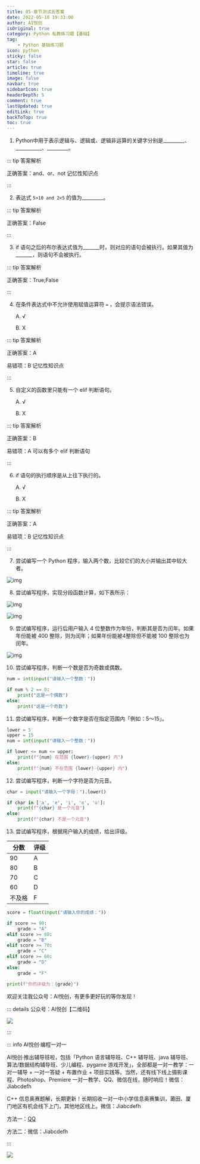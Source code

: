```yaml
---
title: 05-章节测试五答案
date: 2022-05-18 19:33:00
author: AI悦创
isOriginal: true
category: Python 私教练习题【基础】
tag:
    - Python 基础练习题
icon: python
sticky: false
star: false
article: true
timeline: true
image: false
navbar: true
sidebarIcon: true
headerDepth: 5
comment: true
lastUpdated: true
editLink: true
backToTop: true
toc: true
---
```


1.  Python中用于表示逻辑与、逻辑或、逻辑非运算的关键字分别是\_\_\_\_\_\_\_\_\_、\_\_\_\_\_\_\_\_\_\_\_、\_\_\_\_\_\_\_\_\_。
    

::: tip 答案解析

正确答案：and、or、not 记忆性知识点

:::    

2.  表达式 `5>10 and 2<5`  的值为\_\_\_\_\_\_\_\_\_。
    

::: tip 答案解析

正确答案：False

:::    

3.  if 语句之后的布尔表达式值为\_\_\_\_\_\_\_时，则对应的语句会被执行。如果其值为\_\_\_\_\_\_\_，则语句不会被执行。
    

::: tip 答案解析

正确答案：True;False

:::    

4. 在条件表达式中不允许使用赋值运算符 `=` ，会提示语法错误。 

    A. √ 

    B. X

::: tip 答案解析

正确答案：A 

易错项：B 记忆性知识点

:::    

5. 自定义的函数里只能有一个 elif 判断语句。 

    A. √ 

    B. X

::: tip 答案解析

正确答案：B 

易错项：A 可以有多个 elif 判断语句

:::    

6. if 语句的执行顺序是从上往下执行的。 

    A. √ 

    B. X

::: tip 答案解析

正确答案：A 

易错项：B 记忆性知识点

:::    

7. 尝试编写一个 Python 程序，输入两个数，比较它们的大小并输出其中较大者。


![img](./answer5.assets/3c01ac83b7756716c5284fb417ed4982.png)

8. 尝试编写程序，实现分段函数计算，如下表所示：

![img](./answer5.assets/195d24174195bc4d3179a28e30ac7e8c.png)

![img](./answer5.assets/14b961c1edbba8ae3ccfecb57a55230d.png)

9.  尝试编写程序，运行后用户输入 4 位整数作为年份，判断其是否为闰年。如果年份能被 400 整除，则为闰年；如果年份能被4整除但不能被 100 整除也为闰年。
    

![img](./answer5.assets/f5a31ef2fbe6903c8ba625f130508c0b.png)

10. 尝试编写程序，判断一个数是否为奇数或偶数。

```python
num = int(input("请输入一个整数："))

if num % 2 == 0:
    print("这是一个偶数")
else:
    print("这是一个奇数")
```

11. 尝试编写程序，判断一个数字是否在指定范围内「例如：5～15」。

```python
lower = 5
upper = 15
num = int(input("请输入一个整数："))

if lower <= num <= upper:
    print(f"{num} 在范围 {lower}-{upper} 内")
else:
    print(f"{num} 不在范围 {lower}-{upper} 内")
```

12. 尝试编写程序，判断一个字符是否为元音。

```python
char = input("请输入一个字母：").lower()

if char in ['a', 'e', 'i', 'o', 'u']:
    print(f"{char} 是一个元音")
else:
    print(f"{char} 不是一个元音")
```

13. 尝试编写程序，根据用户输入的成绩，给出评级。

| 分数   | 评级 |
| ------ | ---- |
| 90     | A    |
| 80     | B    |
| 70     | C    |
| 60     | D    |
| 不及格 | F    |

```python
score = float(input("请输入你的成绩："))

if score >= 90:
    grade = "A"
elif score >= 80:
    grade = "B"
elif score >= 70:
    grade = "C"
elif score >= 60:
    grade = "D"
else:
    grade = "F"

print(f"你的评级为：{grade}")
```

欢迎关注我公众号：AI悦创，有更多更好玩的等你发现！

::: details 公众号：AI悦创【二维码】

![](/gzh.jpg)

:::

::: info AI悦创·编程一对一

AI悦创·推出辅导班啦，包括「Python 语言辅导班、C++ 辅导班、java 辅导班、算法/数据结构辅导班、少儿编程、pygame 游戏开发」，全部都是一对一教学：一对一辅导 + 一对一答疑 + 布置作业 + 项目实践等。当然，还有线下线上摄影课程、Photoshop、Premiere 一对一教学、QQ、微信在线，随时响应！微信：Jiabcdefh

C++ 信息奥赛题解，长期更新！长期招收一对一中小学信息奥赛集训，莆田、厦门地区有机会线下上门，其他地区线上。微信：Jiabcdefh

方法一：[QQ](http://wpa.qq.com/msgrd?v=3&uin=1432803776&site=qq&menu=yes)

方法二：微信：Jiabcdefh

:::

![](/zsxq.jpg)

